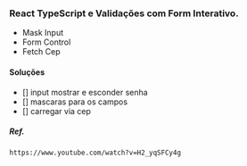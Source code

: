 ### React TypeScript e Validações com Form Interativo.
* Mask Input
* Form Control
* Fetch Cep

#### Soluções

* [] input mostrar e esconder senha
* [] mascaras para os campos
* [] carregar via cep


##### Ref.
```
https://www.youtube.com/watch?v=H2_yqSFCy4g
```